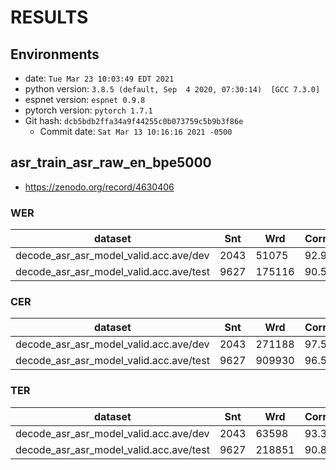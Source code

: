 # RESULTS
## Environments
- date: `Tue Mar 23 10:03:49 EDT 2021`
- python version: `3.8.5 (default, Sep  4 2020, 07:30:14)  [GCC 7.3.0]`
- espnet version: `espnet 0.9.8`
- pytorch version: `pytorch 1.7.1`
- Git hash: `dcb5bdb2ffa34a9f44255c0b073759c5b9b3f86e`
  - Commit date: `Sat Mar 13 10:16:16 2021 -0500`

## asr_train_asr_raw_en_bpe5000
- https://zenodo.org/record/4630406
### WER

|dataset|Snt|Wrd|Corr|Sub|Del|Ins|Err|S.Err|
|---|---|---|---|---|---|---|---|---|
|decode_asr_asr_model_valid.acc.ave/dev|2043|51075|92.9|4.5|2.6|2.1|9.2|65.6|
|decode_asr_asr_model_valid.acc.ave/test|9627|175116|90.5|7.0|2.5|6.1|15.6|69.3|

### CER

|dataset|Snt|Wrd|Corr|Sub|Del|Ins|Err|S.Err|
|---|---|---|---|---|---|---|---|---|
|decode_asr_asr_model_valid.acc.ave/dev|2043|271188|97.5|0.9|1.6|1.7|4.2|65.6|
|decode_asr_asr_model_valid.acc.ave/test|9627|909930|96.5|1.6|1.9|5.6|9.0|69.3|

### TER

|dataset|Snt|Wrd|Corr|Sub|Del|Ins|Err|S.Err|
|---|---|---|---|---|---|---|---|---|
|decode_asr_asr_model_valid.acc.ave/dev|2043|63598|93.3|3.9|2.8|2.1|8.8|65.6|
|decode_asr_asr_model_valid.acc.ave/test|9627|218851|90.8|6.1|3.1|7.0|16.2|69.3|
